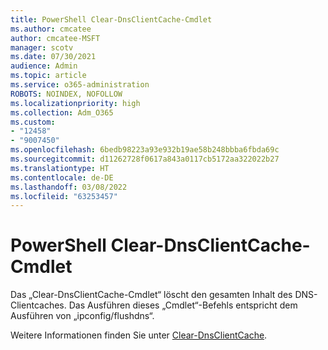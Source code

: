 ```yaml
---
title: PowerShell Clear-DnsClientCache-Cmdlet
ms.author: cmcatee
author: cmcatee-MSFT
manager: scotv
ms.date: 07/30/2021
audience: Admin
ms.topic: article
ms.service: o365-administration
ROBOTS: NOINDEX, NOFOLLOW
ms.localizationpriority: high
ms.collection: Adm_O365
ms.custom:
- "12458"
- "9007450"
ms.openlocfilehash: 6bedb98223a93e932b19ae58b248bbba6fbda69c
ms.sourcegitcommit: d11262728f0617a843a0117cb5172aa322022b27
ms.translationtype: HT
ms.contentlocale: de-DE
ms.lasthandoff: 03/08/2022
ms.locfileid: "63253457"
---
```

# <a name="powershell-clear-dnsclientcache-cmdlet"></a>PowerShell Clear-DnsClientCache-Cmdlet

Das „Clear-DnsClientCache-Cmdlet“ löscht den gesamten Inhalt des DNS-Clientcaches. Das Ausführen dieses „Cmdlet“-Befehls entspricht dem Ausführen von „ipconfig/flushdns“.

Weitere Informationen finden Sie unter [Clear-DnsClientCache](https://docs.microsoft.com/powershell/module/dnsclient/clear-dnsclientcache?view=windowsserver2019-ps&preserve-view=true).
